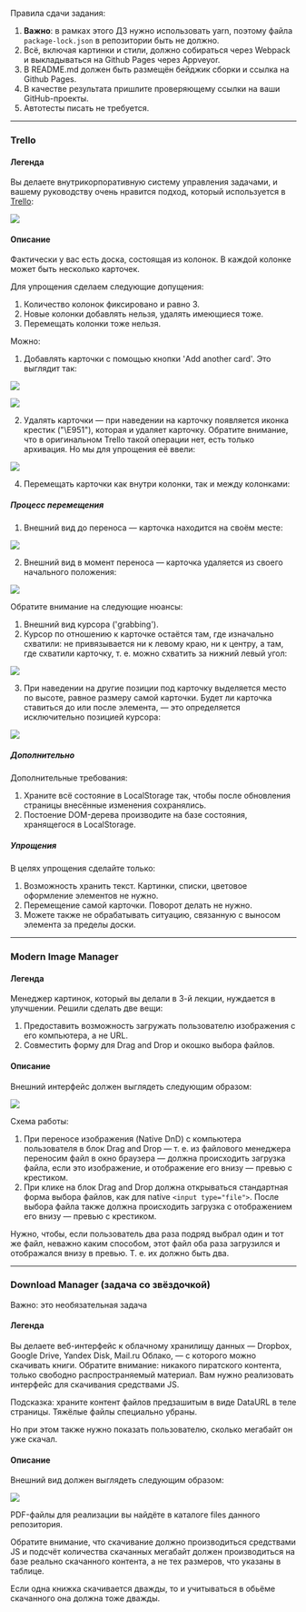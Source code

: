 Правила сдачи задания:

1. **Важно**: в рамках этого ДЗ нужно использовать yarn, поэтому файла `package-lock.json` в репозитории быть не должно.
2. Всё, включая картинки и стили, должно собираться через Webpack и выкладываться на Github Pages через Appveyor.
3. В README.md должен быть размещён бейджик сборки и ссылка на Github Pages.
4. В качестве результата пришлите проверяющему ссылки на ваши GitHub-проекты.
5. Автотесты писать не требуется.

---

### Trello

#### Легенда

Вы делаете внутрикорпоративную систему управления задачами, и вашему руководству очень нравится подход, который используется в [Trello](https://trello.com):

![](./pic/trello.png)


#### Описание

Фактически у вас есть доска, состоящая из колонок. В каждой колонке может быть несколько карточек.

Для упрощения сделаем следующие допущения:
1. Количество колонок фиксировано и равно 3.
1. Новые колонки добавлять нельзя, удалять имеющиеся тоже.
3. Перемещать колонки тоже нельзя.

Можно:
1. Добавлять карточки с помощью кнопки 'Add another card'. Это выглядит так:

![](./pic/trello-2.png)

![](./pic/trello-3.png)


2. Удалять карточки — при наведении на карточку появляется иконка крестик ("\E951"), которая и удаляет карточку. Обратите внимание, что в оригинальном Trello такой операции нет, есть только архивация. Но мы для упрощения её ввели:

![](./pic/trello-4.png)

 
4. Перемещать карточки как внутри колонки, так и между колонками:

##### Процесс перемещения

1. Внешний вид до переноса — карточка находится на своём месте:

![](./pic/trello-5.png)

2. Внешний вид в момент переноса — карточка удаляется из своего начального положения:

![](./pic/trello-6.png)

Обратите внимание на следующие нюансы:
1. Внешний вид курсора ('grabbing').
2. Курсор по отношению к карточке остаётся там, где изначально схватили: не привязывается ни к левому краю, ни к центру, а там, где схватили карточку, т. е. можно схватить за нижний левый угол:

![](./pic/trello-7.png)

3. При наведении на другие позиции под карточку выделяется место по высоте, равное размеру самой карточки. Будет ли карточка ставиться до или после элемента, — это определяется исключительно позицией курсора:

![](./pic/trello-8.png)

##### Дополнительно

Дополнительные требования:
1. Храните всё состояние в LocalStorage так, чтобы после обновления страницы внесённые изменения сохранялись.
1. Постоение DOM-дерева производите на базе состояния, хранящегося в LocalStorage.

##### Упрощения

В целях упрощения сделайте только:
1. Возможность хранить текст. Картинки, списки, цветовое оформление элементов не нужно.
2. Перемещение самой карточки. Поворот делать не нужно.
3. Можете также не обрабатывать ситуацию, связанную с выносом элемента за пределы доски.

---

### Modern Image Manager

#### Легенда

Менеджер картинок, который вы делали в 3-й лекции, нуждается в улучшении. Решили сделать две вещи:
1. Предоставить возможность загружать пользователю изображения с его компьютера, а не URL.
1. Совместить форму для Drag and Drop и окошко выбора файлов.

#### Описание

Внешний интерфейс должен выглядеть следующим образом:

![](./pic/image.png)

Схема работы:
1. При переносе изображения (Native DnD) с компьютера пользователя в блок Drag and Drop — т. е. из файлового менеджера переносим файл в окно браузера — должна происходить загрузка файла, если это изображение, и отображение его внизу — превью с крестиком.
1. При клике на блок Drag and Drop должна открываться стандартная форма выбора файлов, как для native `<input type="file">`. После выбора файла также должна происходить загрузка с отображением его внизу — превью с крестиком.

Нужно, чтобы, если пользователь два раза подряд выбрал один и тот же файл, неважно каким способом, этот файл оба раза загрузился и отображался внизу в превью. Т. е. их должно быть два.

---

### Download Manager (задача со звёздочкой)

Важно: это необязательная задача

#### Легенда

Вы делаете веб-интерфейс к облачному хранилищу данных — Dropbox, Google Drive, Yandex Disk, Mail.ru Облако, — с которого можно скачивать книги. Обратите внимание: никакого пиратского контента, только свободно распространяемый материал. Вам нужно реализовать интерфейс для скачивания средствами JS.

Подсказка: храните контент файлов предзашитым в виде DataURL в теле страницы. Тяжёлые файлы специально убраны.

Но при этом также нужно показать пользователю, сколько мегабайт он уже скачал.

#### Описание

Внешний вид должен выглядеть следующим образом:

![](./pic/download.png)

PDF-файлы для реализации вы найдёте в каталоге files данного репозитория.

Обратите внимание, что скачивание должно производиться средствами JS и подсчёт количества скачанных мегабайт должен производиться на базе реально скачанного контента, а не тех размеров, что указаны в таблице.

Если одна книжка скачивается дважды, то и учитываться в обьёме скачанного она должна тоже дважды.
